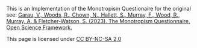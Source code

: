 This is an Implementation of the Monotropism Questionaire for the original see: [Garau, V., Woods, R., Chown, N., Hallett, S., Murray, F., Wood, R., Murray, A. & Fletcher-Watson, S. (2023). The Monotropism Questionnaire, Open Science Framework.](https://doi.org/10.17605/OSF.IO/WPX5G)

This page is licensed under [CC BY-NC-SA 2.0](https://creativecommons.org/licenses/by-nc-sa/2.0/)
